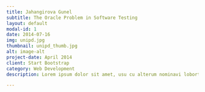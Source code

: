 ```yaml
---
title: Jahangirova Gunel 
subtitle: The Oracle Problem in Software Testing
layout: default
modal-id: 1 
date: 2014-07-16
img: unipd.jpg
thumbnail: unipd_thumb.jpg
alt: image-alt
project-date: April 2014
client: Start Bootstrap
category: Web Development
description: Lorem ipsum dolor sit amet, usu cu alterum nominavi lobortis. At duo novum diceret. Tantas apeirian vix et, usu sanctus postulant inciderint ut, populo diceret necessitatibus in vim. Cu eum dicam feugiat noluisse.

---
```

